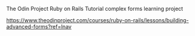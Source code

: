 The Odin Project Ruby on Rails Tutorial complex forms learning project

https://www.theodinproject.com/courses/ruby-on-rails/lessons/building-advanced-forms?ref=lnav

